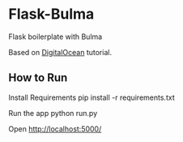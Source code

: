 # Flask-Bulma
Flask boilerplate with Bulma

Based on [DigitalOcean](https://www.digitalocean.com/community/tutorials/how-to-add-authentication-to-your-app-with-flask-login) tutorial.

## How to Run
Install Requirements
 pip install -r requirements.txt

Run the app
 python run.py
 
Open [http://localhost:5000/](http://localhost:5000/)
